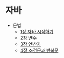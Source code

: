 # 자바
- 문법
    - [1장 자바 시작하기](https://github.com/kangwongu/TIL/blob/master/Java/CH01.md)
    - [2장 변수](https://github.com/kangwongu/TIL/blob/master/Java/CH02.md)
    - [3장 연산자](https://github.com/kangwongu/TIL/blob/master/Java/CH03.md)
    - [4장 조건문과 반복문](https://github.com/kangwongu/TIL/blob/master/Java/CH04.md)